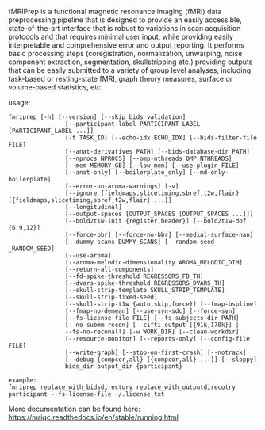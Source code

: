 fMRIPrep is a functional magnetic resonance imaging (fMRI) data preprocessing pipeline that is designed to provide an easily accessible, state-of-the-art interface that is robust to variations in scan acquisition protocols and that requires minimal user input, while providing easily interpretable and comprehensive error and output reporting. It performs basic processing steps (coregistration, normalization, unwarping, noise component extraction, segmentation, skullstripping etc.) providing outputs that can be easily submitted to a variety of group level analyses, including task-based or resting-state fMRI, graph theory measures, surface or volume-based statistics, etc.

usage: 
```
fmriprep [-h] [--version] [--skip_bids_validation]
                [--participant-label PARTICIPANT_LABEL [PARTICIPANT_LABEL ...]]
                [-t TASK_ID] [--echo-idx ECHO_IDX] [--bids-filter-file FILE]
                [--anat-derivatives PATH] [--bids-database-dir PATH]
                [--nprocs NPROCS] [--omp-nthreads OMP_NTHREADS]
                [--mem MEMORY_GB] [--low-mem] [--use-plugin FILE]
                [--anat-only] [--boilerplate_only] [--md-only-boilerplate]
                [--error-on-aroma-warnings] [-v]
                [--ignore {fieldmaps,slicetiming,sbref,t2w,flair} [{fieldmaps,slicetiming,sbref,t2w,flair} ...]]
                [--longitudinal]
                [--output-spaces [OUTPUT_SPACES [OUTPUT_SPACES ...]]]
                [--bold2t1w-init {register,header}] [--bold2t1w-dof {6,9,12}]
                [--force-bbr] [--force-no-bbr] [--medial-surface-nan]
                [--dummy-scans DUMMY_SCANS] [--random-seed _RANDOM_SEED]
                [--use-aroma]
                [--aroma-melodic-dimensionality AROMA_MELODIC_DIM]
                [--return-all-components]
                [--fd-spike-threshold REGRESSORS_FD_TH]
                [--dvars-spike-threshold REGRESSORS_DVARS_TH]
                [--skull-strip-template SKULL_STRIP_TEMPLATE]
                [--skull-strip-fixed-seed]
                [--skull-strip-t1w {auto,skip,force}] [--fmap-bspline]
                [--fmap-no-demean] [--use-syn-sdc] [--force-syn]
                [--fs-license-file FILE] [--fs-subjects-dir PATH]
                [--no-submm-recon] [--cifti-output [{91k,170k}] |
                --fs-no-reconall] [-w WORK_DIR] [--clean-workdir]
                [--resource-monitor] [--reports-only] [--config-file FILE]
                [--write-graph] [--stop-on-first-crash] [--notrack]
                [--debug {compcor,all} [{compcor,all} ...]] [--sloppy]
                bids_dir output_dir {participant}

example:
fmriprep replace_with_bidsdirectory replace_with_outputdirecotry participant --fs-license-file ~/.license.txt
```

More documentation can be found here: https://mriqc.readthedocs.io/en/stable/running.html

